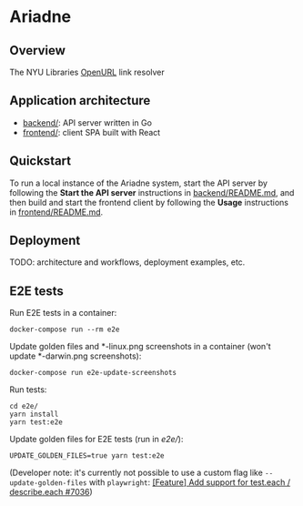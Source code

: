 # Ariadne

## Overview

The NYU Libraries [OpenURL](https://en.wikipedia.org/wiki/OpenURL) link resolver

## Application architecture

* [backend/](backend/README.md): API server written in Go
* [frontend/](frontend/README.md): client SPA built with React

## Quickstart

To run a local instance of the Ariadne system, start the API server by following
the **Start the API server** instructions in [backend/README.md](backend/README.md),
and then build and start the frontend client by following the **Usage** instructions
in [frontend/README.md](frontend/README.md).

## Deployment

TODO: architecture and workflows, deployment examples, etc.

## E2E tests

Run E2E tests in a container:

```
docker-compose run --rm e2e
```

Update golden files and *-linux.png screenshots in a container (won't update *-darwin.png screenshots):

```
docker-compose run e2e-update-screenshots
```

Run tests:

```
cd e2e/
yarn install
yarn test:e2e
```

Update golden files for E2E tests (run in _e2e/_):

```
UPDATE_GOLDEN_FILES=true yarn test:e2e
```
(Developer note: it's currently not possible to use a custom flag like `--update-golden-files`
with `playwright`: [\[Feature\] Add support for test\.each / describe\.each \#7036](https://github.com/microsoft/playwright/issues/7036))


